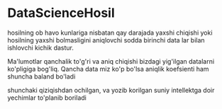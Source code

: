 # DataScienceHosil

 hosilning ob havo kunlariga nisbatan qay darajada yaxshi chiqishi yoki hosilning yaxshi bolmasligini aniqlovchi sodda birinchi data lar bilan ishlovchi kichik dastur. 
 
 Ma'lumotlar qanchalik to'g'ri va aniq chiqishi bizdagi yig'ilgan datalarni ko'pligiga bog'liq. Qancha data miz ko'p bo'lsa aniqlik koefsienti ham shuncha baland bo'ladi
 


shunchaki qiziqishdan ochilgan, va yozib korilgan suniy intellektga doir yechimlar to'planib boriladi
